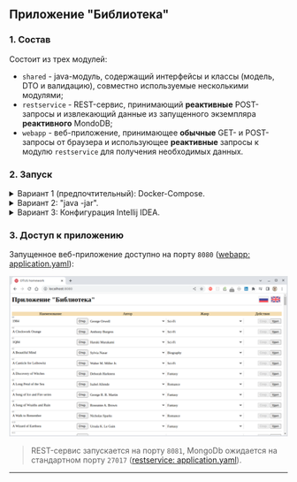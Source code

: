 ## Приложение "Библиотека"

### 1. Состав

Состоит из трех модулей:

- `shared` - java-модуль, содержащий интерфейсы и классы (модель, DTO и валидацию), совместно используемые несколькими
  модулями;
- `restservice` - REST-сервис, принимающий **реактивные** POST-запросы и извлекающий данные из запущенного экземпляра
  **реактивного** MondoDB;
- `webapp` - веб-приложение, принимающее **обычные** GET- и POST-запросы от браузера и использующее **реактивные**
  запросы к модулю `restservice` для получения необходимых данных.

### 2. Запуск

<details>
  <summary>Вариант 1 (предпочтительный): Docker-Compose.</summary>

Приложение докеризировано и запустить его можно с помощью [docker-compose](docker-compose.yaml):

````yaml
$ docker-compose up -d
  [ + ] Running 7/7
  ✔ webapp 4 layers [⣿⣿⣿⣿]      0B/0B      Pulled                                                                                                                                                                                  12.0s
  ✔ 38a980f2cc8a Already exists                                                                                                                                                                                                   0.0s
  ✔ de849f1cfbe6 Already exists                                                                                                                                                                                                   0.0s
  ✔ a7203ca35e75 Already exists                                                                                                                                                                                                   0.0s
  ✔ 9ac3613f881d Pull complete                                                                                                                                                                                                    9.2s
  ✔ restservice 1 layers [⣿]      0B/0B      Pulled                                                                                                                                                                                 9.6s
  ✔ d52bfd33d0d9 Pull complete                                                                                                                                                                                                    6.8s
  [ + ] Running 4/4
  ✔ Container docker-hoster  Running                                                                                                                                                                                                0.0s
  ✔ Container mongodb        Healthy                                                                                                                                                                                                0.6s
  ✔ Container webapp         Started                                                                                                                                                                                                0.9s
  ✔ Container restservice    Started                                                                                                                                                                                                0.9s
````

</details>

<details>
  <summary>Вариант 2: "java -jar".</summary>

JAR-артефакты модулей `restservice` и `webapp` являются исполняемыми, их следует собрать из корня проекта:

````shell
$ ./mvnw clean install
... 
[INFO] ------------------------------------------------------------------------
[INFO] Reactor Summary for library-application 1.0.0-SNAPSHOT:
[INFO] 
[INFO] library-application ................................ SUCCESS [  0.148 s]
[INFO] Shared ............................................. SUCCESS [  2.301 s]
[INFO] REST Service ....................................... SUCCESS [ 48.536 s]
[INFO] Web Application .................................... SUCCESS [  2.020 s]
[INFO] ------------------------------------------------------------------------
[INFO] BUILD SUCCESS
[INFO] ------------------------------------------------------------------------
````

После сборки артефакты можно запустить. Модуль `restservice`:

````shell
$ cd restservice/target

$ java -jar restservice.jar

  .   ____          _            __ _ _
 /\\ / ___'_ __ _ _(_)_ __  __ _ \ \ \ \
( ( )\___ | '_ | '_| | '_ \/ _` | \ \ \ \
 \\/  ___)| |_)| | | | | || (_| |  ) ) ) )
  '  |____| .__|_| |_|_| |_\__, | / / / /
 =========|_|==============|___/=/_/_/_/
 :: Spring Boot ::                (v3.0.6)
...
````

и модуль `webapp`:

````shell
$ cd ../webapp/target

$ java -jar webapp.jar

  .   ____          _            __ _ _
 /\\ / ___'_ __ _ _(_)_ __  __ _ \ \ \ \
( ( )\___ | '_ | '_| | '_ \/ _` | \ \ \ \
 \\/  ___)| |_)| | | | | || (_| |  ) ) ) )
  '  |____| .__|_| |_|_| |_\__, | / / / /
 =========|_|==============|___/=/_/_/_/
 :: Spring Boot ::                (v3.0.6)
...
````

</details>

<details>
  <summary>Вариант 3: Конфигурация Intellij IDEA.</summary>

Запуcтить main-классы
[RestServiceApplication.java](restservice/src/main/java/ru/otus/restservice/RestServiceApplication.java) и
[WebappApplication.java](webapp/src/main/java/ru/otus/webapp/WebappApplication.java).

</details>

### 3. Доступ к приложению

Запущенное веб-приложение доступно на порту `8080`
([webapp: application.yaml](webapp/src/main/resources/application.yaml)):

![library-app.png](library-app.png)

> REST-сервис запускается на порту `8081`, MongoDb ожидается на стандартном порту `27017`
> ([restservice: application.yaml](restservice/src/main/resources/application.yaml)).

---
